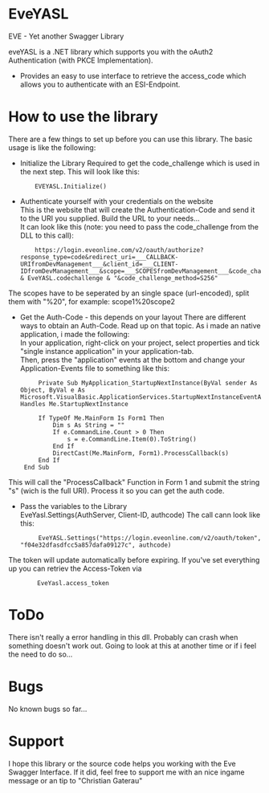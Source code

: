
# EveYASL
EVE - Yet another Swagger Library

eveYASL is a .NET library which supports you with the oAuth2 Authentication (with PKCE Implementation).
  - Provides an easy to use interface to retrieve the access_code which allows you to authenticate with an ESI-Endpoint.
  
# How to use the library
There are a few things to set up before you can use this library. The basic usage is like the following:
  - Initialize the Library
  Required to get the code_challenge which is used in the next step.
  This will look like this:
 

			EVEYASL.Initialize()

  - Authenticate yourself with your credentials on the website  
  This is the website that will create the Authentication-Code and send it to the URI you supplied. Build the URL to your needs...  
  It can look like this (note: you need to pass the code_challenge from the DLL to this call):  

			https://login.eveonline.com/v2/oauth/authorize?response_type=code&redirect_uri=___CALLBACK-URIfromDevManagement___&client_id=___CLIENT-IDfromDevManagement___&scope=___SCOPESfromDevManagement___&code_challenge=" & EveYASL.codechallenge & "&code_challenge_method=S256"

  The scopes have to be seperated by an single space (url-encoded), split them with "%20", for example: scope1%20scope2
 - Get the Auth-Code - this depends on your layout
  There are different ways to obtain an Auth-Code. Read up on that topic. As i made an native application, i made the following:  
  In your application, right-click on your project, select properties and tick "single instance application" in your application-tab.  
  Then, press the "application" events at the bottom and change your Application-Events file to something like this:
  

    		Private Sub MyApplication_StartupNextInstance(ByVal sender As Object, ByVal e As Microsoft.VisualBasic.ApplicationServices.StartupNextInstanceEventArgs) Handles Me.StartupNextInstance

			If TypeOf Me.MainForm Is Form1 Then
				Dim s As String = ""
				If e.CommandLine.Count > 0 Then
					s = e.CommandLine.Item(0).ToString()
				End If
				DirectCast(Me.MainForm, Form1).ProcessCallback(s)
			End If
		End Sub

This will call the "ProcessCallback" Function in Form 1 and submit the string "s" (wich is the full URI).
Process it so you can get the auth code.

 - Pass the variables to the Library  
  EveYasl.Settings(AuthServer, Client-ID, authcode)
  The call cann look like this:  

			EveYASL.Settings("https://login.eveonline.com/v2/oauth/token", "f04e32dfasdfcc5a857dafa09127c", authcode)

  The token will update automatically before expiring. If you've set everything up you can retriev the Access-Token via
  
			EveYasl.access_token

# ToDo
  There isn't really a error handling in this dll. Probably can crash when something doesn't work out. Going to look at this at another time or if i feel the need to do so...
  
# Bugs
  No known bugs so far...
  
# Support
I hope this library or the source code helps you working with the Eve Swagger Interface. If it did, feel free to support me with an nice ingame message or an tip to "Christian Gaterau"

